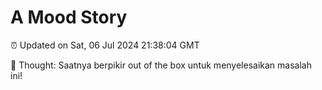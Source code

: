 # A Mood Story

⏰ Updated on Sat, 06 Jul 2024 21:38:04 GMT

💭 Thought: Saatnya berpikir out of the box untuk menyelesaikan masalah ini!

